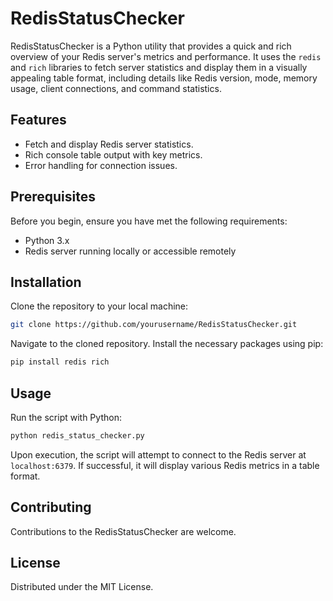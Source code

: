# RedisStatusChecker

RedisStatusChecker is a Python utility that provides a quick and rich overview of your Redis server's metrics and performance. It uses the `redis` and `rich` libraries to fetch server statistics and display them in a visually appealing table format, including details like Redis version, mode, memory usage, client connections, and command statistics.

## Features

-   Fetch and display Redis server statistics.
-   Rich console table output with key metrics.
-   Error handling for connection issues.

## Prerequisites

Before you begin, ensure you have met the following requirements:

-   Python 3.x
-   Redis server running locally or accessible remotely

## Installation

Clone the repository to your local machine:

```bash
git clone https://github.com/yourusername/RedisStatusChecker.git
```

Navigate to the cloned repository. Install the necessary packages using pip:

```bash
pip install redis rich
```

## Usage

Run the script with Python:

```bash
python redis_status_checker.py
```

Upon execution, the script will attempt to connect to the Redis server at `localhost:6379`. If successful, it will display various Redis metrics in a table format.

## Contributing

Contributions to the RedisStatusChecker are welcome.

## License

Distributed under the MIT License.
